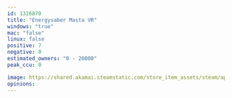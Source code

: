 ```yaml
---
id: 1326870
title: "Energysaber Masta VR"
windows: "true"
mac: "false"
linux: false
positive: 7
negative: 0
estimated_owners: "0 - 20000"
peak_ccu: 0

image: https://shared.akamai.steamstatic.com/store_item_assets/steam/apps/1326870/header.jpg?t=1686676661
opinions:
---
```

